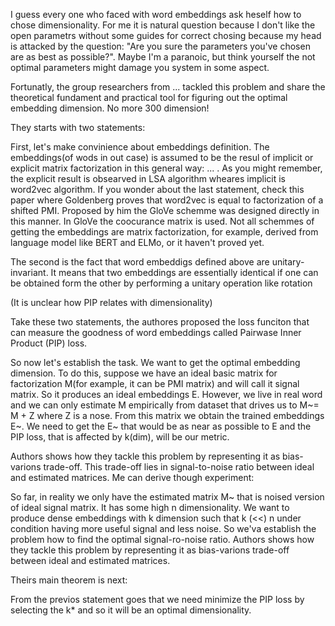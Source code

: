 I guess every one who faced with word embeddings ask heself how to chose dimensionality. For me it is natural question because I don't like the open parametrs without some guides for correct chosing because my head is attacked by the question: "Are you sure the parameters you've chosen are as best as possible?". Maybe I'm a paranoic, but think yourself the not optimal parameters might damage you system in some aspect.

Fortunatly, the group researchers from ... tackled this problem and share the theoretical fundament and practical tool for figuring out the optimal embedding dimension. No more 300 dimension!

They starts with two statements:

First, let's make convinience about embeddings definition. The embeddings(of wods in out case) is assumed to be the resul of implicit or explicit matrix factorization in this general way: ... . As you might remember, the explicit result is obsearved in LSA algorithm wheares implicit is word2vec algorithm. If you wonder about the last statement, check this paper where Goldenberg proves that word2vec is equal to factorization of a shifted PMI. Proposed by him the GloVe schemme was designed directly in this manner. In GloVe the coocurance matrix is used. Not all schemmes of getting the embeddings are matrix factorization, for example, derived from language model like BERT and ELMo, or it haven't proved yet.

The second is the fact that word embeddigs defined above are unitary-invariant. It means that two embeddings are essentially identical if one can be obtained form the other by performing a unitary operation like rotation

(It is unclear how PIP relates with dimensionality)

Take these two statements, the authores proposed the loss funciton that can measure the goodness of word embeddings called Pairwase Inner Product (PIP) loss.

So now let's establish the task. We want to get the optimal embedding dimension. To do this, suppose we have an ideal basic matrix for factorization M(for example, it can be PMI matrix) and will call it signal matrix. So it produces an ideal embeddings E. However, we live in real word and we can only estimate M empirically from dataset that drives us to M~= M + Z where Z is a nose. From this matrix we obtain the trained embeddings E~. We need to get the E~ that would be as near as possible to E and the PIP loss, that is affected by k(dim), will be our metric.

Authors shows how they tackle this problem by representing it as bias-varions trade-off. This trade-off lies in signal-to-noise ratio between ideal and estimated matrices. Me can derive though experiment: 

So far, in reality we only have the estimated matrix M~ that is noised version of ideal signal matrix. It has some high n dimensionality. We want to produce dense embeddings with k dimension such that  k (<<) n under condition having more useful signal and less noise. So we'va establish the problem how to find the optimal signal-ro-noise ratio. Authors shows how they tackle this problem by representing it as bias-varions trade-off between ideal and estimated matrices.

Theirs main theorem is next:


From the previos statement goes that we need minimize the PIP loss by selecting the k* and so it will be an optimal dimensionality. 
